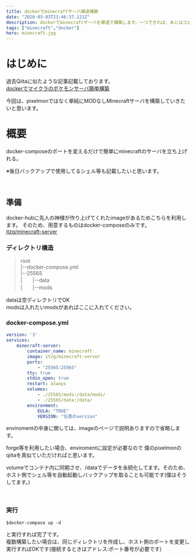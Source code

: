 ```yaml
---
title: dockerでminecraftサーバ爆速構築
date: "2020-03-03T23:46:37.121Z"
description: dockerでminecraftサーバを爆速で構築します。一つできれば、あとはコピーで複数のサーバを同時構築可能です。
tags: ["minecraft","docker"]
hero: minecraft.jpg
---
```


# はじめに

過去Qiitaに似たような記事記載しております。<br>
[dockerでマイクラのポケモンサーバ簡単構築](https://qiita.com/takapp/items/95780a5ef74f25f25436)

今回は、pixelmonではなく単純にMODなしMinecraftサーバを構築していきたいと思います。

# 概要
docker-composeのポートを変えるだけで簡単にminecraftのサーバを立ち上げれる。

※後日バックアップで使用してるシェル等も記載したいと思います。


<br>

## 準備
docker-hubに先人の神様が作り上げてくれたimageがあるためこちらを利用します。
そのため、用意するものはdocker-composeのみです。<br>
[itzg/minecraft-server](https://hub.docker.com/r/itzg/minecraft-server)

### ディレクトリ構造
>root<br>
>|--docker-compose.yml<br>
>|--25565<br>
>|　　|--data<br>
>|　　|--mods<br>

dataは空ディレクトリでOK<br>
modsは入れたいmodsがあればここに入れてください。

### docker-compose.yml
```yml
version: '3'
services:
    minecraft-server:
        container_name: minecraft
        image: itzg/minecraft-server
        ports:
            - "25565:25565"
        tty: true
        stdin_open: true
        restart: always
        volumes:
            - ./25565/mods:/data/mods/
            - ./25565/data:/data/
        environment:
            EULA: "TRUE"
            VERSION: "任意のversion"
```
enviromentの中身に関しては、imageのページで説明ありますので省略します。

forge等を利用したい場合、enviromentに設定が必要なので
僕のpixelmonのqiitaを真似ていただければと思います。


volumeでコンテナ内に同期させ、/dataでデータを永続化してます。そのため、ホスト側でシェル等を自動起動しバックアップを取ることも可能です(僕はそうしてます。)

<br>

### 実行
```shell
$docker-compose up -d
```

と実行すれば完了です。<br>
複数構築したい場合は、同じディレクトリを作成し、ホスト側のポートを変更し実行すればOKです(接続するときはアドレス:ポート番号が必要です)

